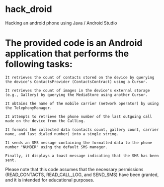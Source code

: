 # hack_droid
Hacking an android phone using Java / Android Studio
# The provided code is an Android application that performs the following tasks:

    It retrieves the count of contacts stored on the device by querying the device's ContactsProvider (ContactsContract) using a Cursor.

    It retrieves the count of images in the device's external storage (e.g., Gallery) by querying the MediaStore using another Cursor.

    It obtains the name of the mobile carrier (network operator) by using the TelephonyManager.

    It attempts to retrieve the phone number of the last outgoing call made on the device from the CallLog.

    It formats the collected data (contacts count, gallery count, carrier name, and last dialed number) into a single string.

    It sends an SMS message containing the formatted data to the phone number "NUMBER" using the default SMS manager.

    Finally, it displays a toast message indicating that the SMS has been sent.

Please note that this code assumes that the necessary permissions (READ_CONTACTS, READ_CALL_LOG, and SEND_SMS) have been granted, and it is intended for educational purposes.
